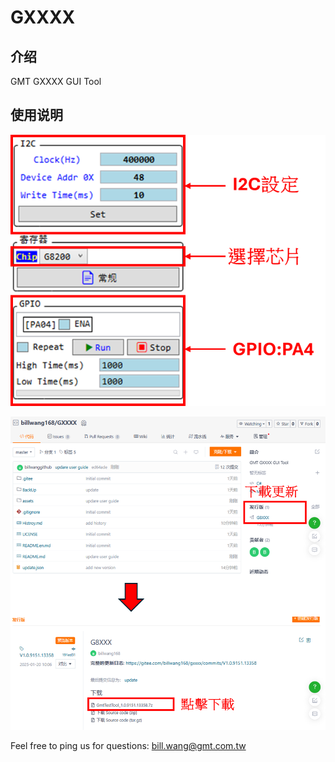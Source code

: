 # GXXXX

## 介绍

GMT GXXXX GUI Tool

## 使用说明

![main_function](assets/main_function.png)

![update_app](assets/update_app.png)

Feel free to ping us for questions:
 [bill.wang@gmt.com.tw](mailto:bill.wang@gmt.com.tw)
